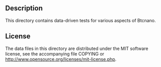 Description
------------

This directory contains data-driven tests for various aspects of Btcnano.

License
--------

The data files in this directory are distributed under the MIT software
license, see the accompanying file COPYING or
http://www.opensource.org/licenses/mit-license.php.

